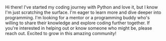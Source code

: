 Hi there! I've started my coding journey with Python and love it, but I know I'm just scratching the surface. I'm eager to learn more and dive deeper into programming. I'm looking for a mentor or a programming buddy who's willing to share their knowledge and explore coding further together. If you're interested in helping out or know someone who might be, please reach out. Excited to grow in this amazing community!

<!---
Kasiaa2897/Kasiaa2897 is a ✨ special ✨ repository because its `README.md` (this file) appears on your GitHub profile.
You can click the Preview link to take a look at your changes.
--->
